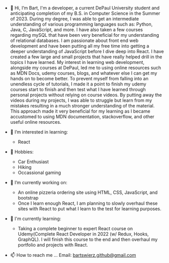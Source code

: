 - 👋 Hi, I’m Bart, I'm a developer, a current DePaul University student and anticipating completion of my B.S. in Computer Science in the Summer of 2023. During my degree, I was able to get an intermediate understanding of various programming languages such as: Python, Java, C, JavaScript, and more. I have also taken a few courses regarding mySQL that have been very beneficial for my understanding of relational databases. I am passionate about front end web development and have been putting all my free time into getting a deeper understanding of JavaScript before I dive deep into React. I have created a few large and small projects that have really helped drill in the topics I have learned. My interest in learning web development, alongside my courses at DePaul, led me to using online resources such as MDN Docs, udemy courses, blogs, and whatever else I can get my hands on to become better. To prevent myself from falling into an unendless cycle of tutorials, I made it a point to finish my udemy courses start to finish and then test what I have learned through personal projects without relying on course videos. By putting away the videos during my projects, I was able to struggle but learn from my mistakes resulting in a much stronger understanding of the material. This approach made it very beneficial for my learning as I became accustomed to using MDN documentation, stackoverflow, and other useful online resources.

- 👀 I’m interested in learning: 
   - React

- 🌱 Hobbies: 
   - Car Enthusiast 
   - Hiking
   - Occassional gaming

- 🌱 I’m currently working on:
   - An online pizzeria ordering site using HTML, CSS, JavaScript, and bootstrap
   - Once I learn enough React, I am planning to slowly overhaul these sites with React to put what I learn to the test for learning purposes.
 
- 💞️ I'm currently learning: 
  - Taking a complete beginner to expert React course on Udemy(Complete React Developer in 2022 (w/ Redux, Hooks, GraphQL). I will finish this course to the end and then overhaul my portfolio and projects with React.
  
- 📫 How to reach me ...
Email: bartswierz.github@gmail.com

<!---
bartswierz/bartswierz is a ✨ special ✨ repository because its `README.md` (this file) appears on your GitHub profile.
You can click the Preview link to take a look at your changes.
--->
